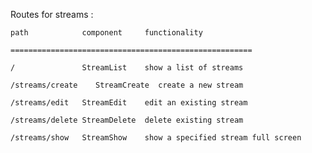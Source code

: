 Routes for streams : 

    path            component     functionality 

    ======================================================

    /               StreamList    show a list of streams

    /streams/create    StreamCreate  create a new stream

    /streams/edit   StreamEdit    edit an existing stream

    /streams/delete StreamDelete  delete existing stream

    /streams/show   StreamShow    show a specified stream full screen
